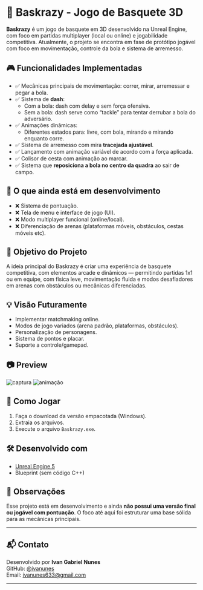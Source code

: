 # 🏀 Baskrazy - Jogo de Basquete 3D

**Baskrazy** é um jogo de basquete em 3D desenvolvido na Unreal Engine, com foco em partidas multiplayer (local ou online) e jogabilidade competitiva. Atualmente, o projeto se encontra em fase de protótipo jogável com foco em movimentação, controle da bola e sistema de arremesso.

## 🎮 Funcionalidades Implementadas

- ✅ Mecânicas principais de movimentação: correr, mirar, arremessar e pegar a bola.
- ✅ Sistema de **dash**:
  - Com a bola: dash com delay e sem força ofensiva.
  - Sem a bola: dash serve como “tackle” para tentar derrubar a bola do adversário.
- ✅ Animações dinâmicas:
  - Diferentes estados para: livre, com bola, mirando e mirando enquanto corre.
- ✅ Sistema de arremesso com mira **tracejada ajustável**.
- ✅ Lançamento com animação variável de acordo com a força aplicada.
- ✅ Colisor de cesta com animação ao marcar.
- ✅ Sistema que **reposiciona a bola no centro da quadra** ao sair de campo.

## 🔧 O que ainda está em desenvolvimento

- ❌ Sistema de pontuação.
- ❌ Tela de menu e interface de jogo (UI).
- ❌ Modo multiplayer funcional (online/local).
- ❌ Diferenciação de arenas (plataformas móveis, obstáculos, cestas móveis etc).

## 🎯 Objetivo do Projeto

A ideia principal do Baskrazy é criar uma experiência de basquete competitiva, com elementos arcade e dinâmicos — permitindo partidas 1x1 ou em equipe, com física leve, movimentação fluida e modos desafiadores em arenas com obstáculos ou mecânicas diferenciadas.

## 💡 Visão Futuramente

- Implementar matchmaking online.
- Modos de jogo variados (arena padrão, plataformas, obstáculos).
- Personalização de personagens.
- Sistema de pontos e placar.
- Suporte a controle/gamepad.

## 📷 Preview

<img src="Preview/Captura" alt="captura">
<img src="Preview/Animação.gif" alt="animação">

## 🚀 Como Jogar

1. Faça o download da versão empacotada (Windows).
2. Extraia os arquivos.
3. Execute o arquivo `Baskrazy.exe`.

## 🛠️ Desenvolvido com

- [Unreal Engine 5](https://www.unrealengine.com)
- Blueprint (sem código C++)

## 📌 Observações

Esse projeto está em desenvolvimento e ainda **não possui uma versão final ou jogável com pontuação**. O foco até aqui foi estruturar uma base sólida para as mecânicas principais.

---

## 📬 Contato

Desenvolvido por **Ivan Gabriel Nunes**  
GitHub: [@ivanunes](https://github.com/ivanunes)  
Email: ivanunes633@gmail.com

---
